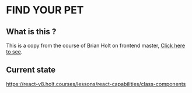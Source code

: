 # FIND YOUR PET

## What is this ?

This is a copy from the course of Brian Holt on frontend master, [Click here to see](https://react-v8.holt.courses/).

## Current state


https://react-v8.holt.courses/lessons/react-capabilities/class-components
